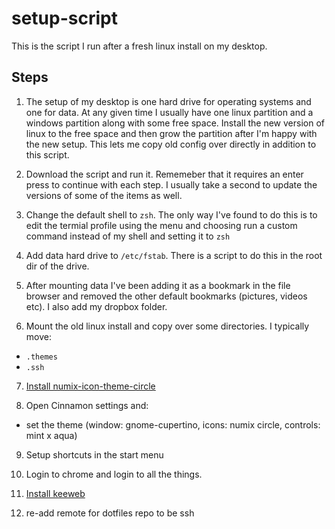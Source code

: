 setup-script
============

This is the script I run after a fresh linux install on my desktop.

Steps
-----

1. The setup of my desktop is one hard drive for operating systems and one for data. At any given time I usually have one linux partition and a windows partition along with some free space. Install the new version of linux to the free space and then grow the partition after I'm happy with the new setup. This lets me copy old config over directly in addition to this script.

2. Download the script and run it. Rememeber that it requires an enter press to continue with each step. I usually take a second to update the versions of some of the items as well.

3. Change the default shell to `zsh`. The only way I've found to do this is to edit the termial profile using the menu and choosing run a custom command instead of my shell and setting it to `zsh`

4. Add data hard drive to `/etc/fstab`. There is a script to do this in the root dir of the drive.

5. After mounting data I've been adding it as a bookmark in the file browser and removed the other default bookmarks (pictures, videos etc). I also add my dropbox folder.

6. Mount the old linux install and copy over some directories. I typically move:
  * `.themes`
  * `.ssh`

7. [Install numix-icon-theme-circle](http://me4oslav.deviantart.com/art/Numix-Circle-Linux-Desktop-Icon-Theme-414741466)
  
8. Open Cinnamon settings and:
  * set the theme (window: gnome-cupertino, icons: numix circle, controls: mint x aqua)

9. Setup shortcuts in the start menu

10. Login to chrome and login to all the things.

11. [Install keeweb](https://github.com/keeweb/keeweb/releases)

12. re-add remote for dotfiles repo to be ssh 
